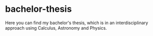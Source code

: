 # bachelor-thesis

Here you can find my bachelor's thesis, which is in an interdisciplinary approach using Calculus, Astronomy and Physics.
